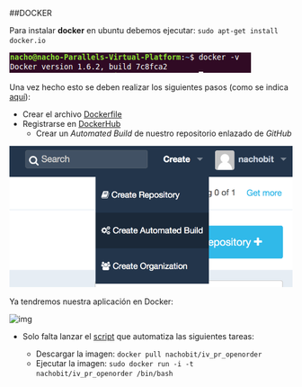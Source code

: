 ##DOCKER

Para instalar **docker** en ubuntu debemos ejecutar: ``` sudo apt-get install docker.io ```

![img](https://github.com/nachobit/ETSIIT/blob/master/backup/IV1516/ejercicios/practica/docker1.png)

Una vez hecho esto se deben realizar los siguientes pasos (como se indica [aquí](https://docs.docker.com/docker-hub/builds/)): 

- Crear el archivo [Dockerfile](https://github.com/nachobit/IV_PR_OpenOrder/blob/master/Dockerfile) 
- Registrarse en [DockerHub](https://hub.docker.com)
	- Crear un *Automated Build* de nuestro repositorio enlazado de *GitHub*
	
![img](https://github.com/nachobit/ETSIIT/blob/master/backup/IV1516/ejercicios/practica/hub.png)
	
Ya tendremos nuestra aplicación en Docker:

![img](https://github.com/nachobit/ETSIIT/blob/master/backup/IV1516/ejercicios/practica/docker2.png)

- Solo falta lanzar el [script](https://github.com/nachobit/IV_PR_OpenOrder/blob/master/docker.sh) que automatiza las siguientes tareas:
	
	- Descargar la imagen: ``` docker pull nachobit/iv_pr_openorder ```
	- Ejecutar la imagen: ``` sudo docker run -i -t nachobit/iv_pr_openorder /bin/bash ```


